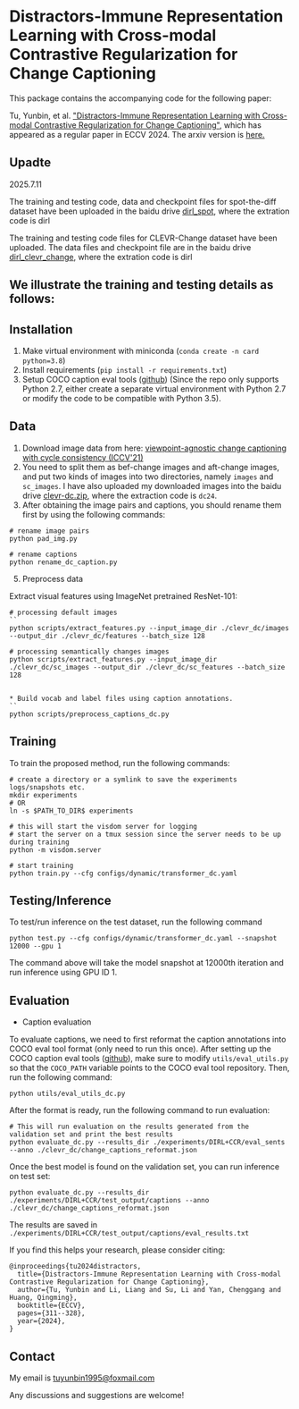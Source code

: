 # Distractors-Immune Representation Learning with Cross-modal Contrastive Regularization for Change Captioning
This package contains the accompanying code for the following paper:

Tu, Yunbin, et al. ["Distractors-Immune Representation Learning with Cross-modal Contrastive Regularization for Change Captioning"](https://www.ecva.net/papers/eccv_2024/papers_ECCV/papers/05989.pdf), which has appeared as a regular paper in ECCV 2024. The arxiv version is [here.](https://arxiv.org/pdf/2407.11683)

## Upadte
2025.7.11

The training and testing code, data and checkpoint files for spot-the-diff dataset have been uploaded in  the baidu drive [dirl_spot](https://pan.baidu.com/s/19uWNwM_2dA2kRXP7EOBNaA?pwd=dirl), where the extration code is dirl 

The training and testing code files for CLEVR-Change dataset have been uploaded. The data files and checkpoint file are in  the baidu drive [dirl_clevr_change](https://pan.baidu.com/s/1WolB0B2rbV377I1B2hzlwA?pwd=dirl), where the extration code is dirl 

## We illustrate the training and testing details as follows:

## Installation

1. Make virtual environment with miniconda (`conda create -n card python=3.8`)
2. Install requirements (`pip install -r requirements.txt`)
3. Setup COCO caption eval tools ([github](https://github.com/tylin/coco-caption)) (Since the repo only supports Python 2.7, either create a separate virtual environment with Python 2.7 or modify the code to be compatible with Python 3.5).

## Data
1. Download image data from here: [viewpoint-agnostic change captioning with cycle consistency (ICCV'21)](https://github.com/hsgkim/clevr-dc)
2. You need to split them as bef-change images and aft-change images, and put two kinds of images into two directories, namely `images` and `sc_images`. 
I have also uploaded my downloaded images into the baidu drive [clevr-dc.zip](https://pan.baidu.com/s/1VK6dH7BQ7rYaIVYOYLVZGg?pwd=dc24), where the extraction code is `dc24`.
3. After obtaining the image pairs and captions, you should rename them first by using the following commands:
```
# rename image pairs 
python pad_img.py

# rename captions
python rename_dc_caption.py
```   


5. Preprocess data

 Extract visual features using ImageNet pretrained ResNet-101:
```
# processing default images
``
python scripts/extract_features.py --input_image_dir ./clevr_dc/images --output_dir ./clevr_dc/features --batch_size 128

# processing semantically changes images
python scripts/extract_features.py --input_image_dir ./clevr_dc/sc_images --output_dir ./clevr_dc/sc_features --batch_size 128


* Build vocab and label files using caption annotations.
``
python scripts/preprocess_captions_dc.py
```

## Training
To train the proposed method, run the following commands:
```
# create a directory or a symlink to save the experiments logs/snapshots etc.
mkdir experiments
# OR
ln -s $PATH_TO_DIR$ experiments

# this will start the visdom server for logging
# start the server on a tmux session since the server needs to be up during training
python -m visdom.server

# start training
python train.py --cfg configs/dynamic/transformer_dc.yaml
```

## Testing/Inference
To test/run inference on the test dataset, run the following command
```
python test.py --cfg configs/dynamic/transformer_dc.yaml --snapshot 12000 --gpu 1
```
The command above will take the model snapshot at 12000th iteration and run inference using GPU ID 1.

## Evaluation
* Caption evaluation

To evaluate captions, we need to first reformat the caption annotations into COCO eval tool format (only need to run this once). After setting up the COCO caption eval tools ([github](https://github.com/tylin/coco-caption)), make sure to modify `utils/eval_utils.py` so that the `COCO_PATH` variable points to the COCO eval tool repository. Then, run the following command:
```
python utils/eval_utils_dc.py
```

After the format is ready, run the following command to run evaluation:
```
# This will run evaluation on the results generated from the validation set and print the best results
python evaluate_dc.py --results_dir ./experiments/DIRL+CCR/eval_sents --anno ./clevr_dc/change_captions_reformat.json 
```

Once the best model is found on the validation set, you can run inference on test set:
```
python evaluate_dc.py --results_dir ./experiments/DIRL+CCR/test_output/captions --anno ./clevr_dc/change_captions_reformat.json 
```
The results are saved in `./experiments/DIRL+CCR/test_output/captions/eval_results.txt`

If you find this helps your research, please consider citing:
```
@inproceedings{tu2024distractors,
  title={Distractors-Immune Representation Learning with Cross-modal Contrastive Regularization for Change Captioning},
  author={Tu, Yunbin and Li, Liang and Su, Li and Yan, Chenggang and Huang, Qingming},
  booktitle={ECCV},
  pages={311--328},
  year={2024},
}
```

## Contact
My email is tuyunbin1995@foxmail.com

Any discussions and suggestions are welcome!



